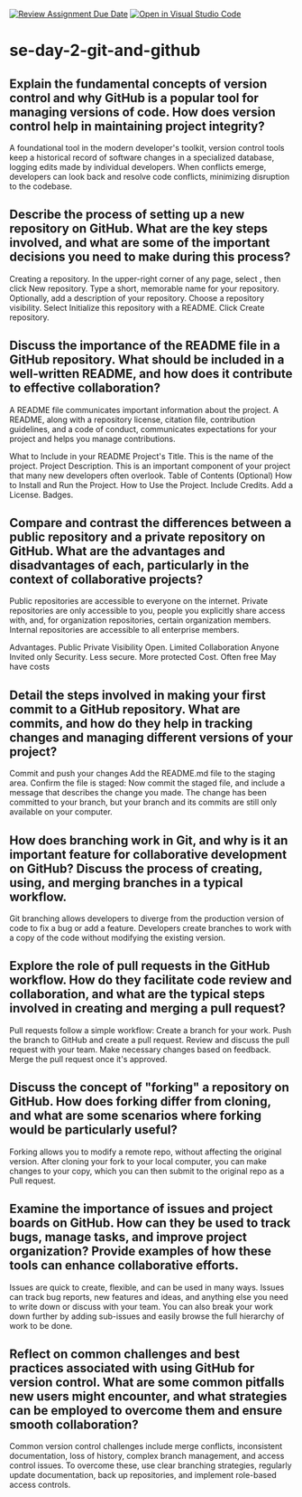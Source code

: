[![Review Assignment Due Date](https://classroom.github.com/assets/deadline-readme-button-22041afd0340ce965d47ae6ef1cefeee28c7c493a6346c4f15d667ab976d596c.svg)](https://classroom.github.com/a/8wgCKhpZ)
[![Open in Visual Studio Code](https://classroom.github.com/assets/open-in-vscode-2e0aaae1b6195c2367325f4f02e2d04e9abb55f0b24a779b69b11b9e10269abc.svg)](https://classroom.github.com/online_ide?assignment_repo_id=18589056&assignment_repo_type=AssignmentRepo)

# se-day-2-git-and-github

## Explain the fundamental concepts of version control and why GitHub is a popular tool for managing versions of code. How does version control help in maintaining project integrity?

A foundational tool in the modern developer's toolkit, version control tools keep a historical record of software changes in a specialized database, logging edits made by individual developers. When conflicts emerge, developers can look back and resolve code conflicts, minimizing disruption to the codebase.


## Describe the process of setting up a new repository on GitHub. What are the key steps involved, and what are some of the important decisions you need to make during this process?

Creating a repository.
In the upper-right corner of any page, select , then click New repository.
Type a short, memorable name for your repository.
Optionally, add a description of your repository.
Choose a repository visibility.
Select Initialize this repository with a README.
Click Create repository.



## Discuss the importance of the README file in a GitHub repository. What should be included in a well-written README, and how does it contribute to effective collaboration?

A README file communicates important information about the project. A README, along with a repository license, citation file, contribution guidelines, and a code of conduct, communicates expectations for your project and helps you manage contributions.

What to Include in your README
Project's Title. This is the name of the project.
Project Description. This is an important component of your project that many new developers often overlook.
Table of Contents (Optional)
How to Install and Run the Project.
How to Use the Project.
Include Credits.
Add a License.
Badges.



## Compare and contrast the differences between a public repository and a private repository on GitHub. What are the advantages and disadvantages of each, particularly in the context of collaborative projects?

Public repositories are accessible to everyone on the internet. Private repositories are only accessible to you, people you explicitly share access with, and, for organization repositories, certain organization members. Internal repositories are accessible to all enterprise members.

Advantages.     	Public	                  Private
Visibility	      Open.                   	Limited
Collaboration	  Anyone	                  Invited only
Security.       	Less secure.            	More protected
Cost.           	Often free	              May have costs


## Detail the steps involved in making your first commit to a GitHub repository. What are commits, and how do they help in tracking changes and managing different versions of your project?

Commit and push your changes
Add the README.md file to the staging area.
Confirm the file is staged:
Now commit the staged file, and include a message that describes the change you made.
The change has been committed to your branch, but your branch and its commits are still only available on your computer.



## How does branching work in Git, and why is it an important feature for collaborative development on GitHub? Discuss the process of creating, using, and merging branches in a typical workflow.

Git branching allows developers to diverge from the production version of code to fix a bug or add a feature. Developers create branches to work with a copy of the code without modifying the existing version.


## Explore the role of pull requests in the GitHub workflow. How do they facilitate code review and collaboration, and what are the typical steps involved in creating and merging a pull request?

Pull requests follow a simple workflow:
Create a branch for your work.
Push the branch to GitHub and create a pull request.
Review and discuss the pull request with your team.
Make necessary changes based on feedback.
Merge the pull request once it's approved.


## Discuss the concept of "forking" a repository on GitHub. How does forking differ from cloning, and what are some scenarios where forking would be particularly useful?

Forking allows you to modify a remote repo, without affecting the original version. After cloning your fork to your local computer, you can make changes to your copy, which you can then submit to the original repo as a Pull request.


## Examine the importance of issues and project boards on GitHub. How can they be used to track bugs, manage tasks, and improve project organization? Provide examples of how these tools can enhance collaborative efforts.

Issues are quick to create, flexible, and can be used in many ways. Issues can track bug reports, new features and ideas, and anything else you need to write down or discuss with your team. You can also break your work down further by adding sub-issues and easily browse the full hierarchy of work to be done.


## Reflect on common challenges and best practices associated with using GitHub for version control. What are some common pitfalls new users might encounter, and what strategies can be employed to overcome them and ensure smooth collaboration?

Common version control challenges include merge conflicts, inconsistent documentation, loss of history, complex branch management, and access control issues. To overcome these, use clear branching strategies, regularly update documentation, back up repositories, and implement role-based access controls.

